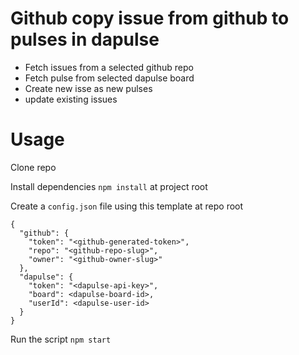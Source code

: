 # Github copy issue from github to pulses in dapulse

 - Fetch issues from a selected github repo
 - Fetch pulse from selected dapulse board
 - Create new isse as new pulses
 - update existing issues


# Usage
Clone repo

Install dependencies
`npm install` at project root

Create a `config.json` file using this template at repo root

```
{
  "github": {
    "token": "<github-generated-token>",
    "repo": "<github-repo-slug>",
    "owner": "<github-owner-slug>"
  },
  "dapulse": {
    "token": "<dapulse-api-key>",
    "board": <dapulse-board-id>,
    "userId": <dapulse-user-id>
  }
}
```

Run the script
`npm start`